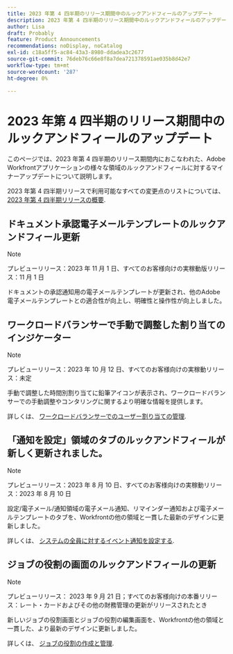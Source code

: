 ```yaml
---
title: 2023 年第 4 四半期のリリース期間中のルックアンドフィールのアップデート
description: 2023 年第 4 四半期のリリース期間中のルックアンドフィールのアップデート
author: Lisa
draft: Probably
feature: Product Announcements
recommendations: noDisplay, noCatalog
exl-id: c18a5ff5-ac84-43a3-8980-ddadea3c2677
source-git-commit: 76deb76c66e8f8a7dea721378591ae035b8d42e7
workflow-type: tm+mt
source-wordcount: '287'
ht-degree: 0%

---
```


# 2023 年第 4 四半期のリリース期間中のルックアンドフィールのアップデート

このページでは、2023 年第 4 四半期のリリース期間内におこなわれた、Adobe Workfrontアプリケーションの様々な領域のルックアンドフィールに対するマイナーアップデートについて説明します。

2023 年第 4 四半期リリースで利用可能なすべての変更点のリストについては、 [2023 年第 4 四半期リリースの概要](/help/quicksilver/product-announcements/product-releases/23-q4-release-activity/23-q4-release-overview.md).

## ドキュメント承認電子メールテンプレートのルックアンドフィール更新

>[!NOTE]
>
>プレビューリリース：2023 年 11 月 1 日、すべてのお客様向けの実稼動版リリース：11 月 1 日

ドキュメントの承認通知用の電子メールテンプレートが更新され、他のAdobe電子メールテンプレートとの適合性が向上し、明確性と操作性が向上しました。

## ワークロードバランサーで手動で調整した割り当てのインジケーター

>[!NOTE]
>
>プレビューリリース：2023 年 10 月 12 日、すべてのお客様向けの実稼動リリース：未定

手動で調整した時間別割り当てに鉛筆アイコンが表示され、ワークロードバランサーでの手動調整やコンタリングに関するより明確な情報を提供します。

詳しくは、 [ワークロードバランサーでのユーザー割り当ての管理](/help/quicksilver/resource-mgmt/workload-balancer/manage-user-allocations-workload-balancer.md).

## 「通知を設定」領域のタブのルックアンドフィールが新しく更新されました。

>[!NOTE]
>
>プレビューリリース：2023 年 8 月 10 日、すべてのお客様向けの実稼動リリース：2023 年 8 月 10 日

設定/電子メール/通知領域の電子メール通知、リマインダー通知および電子メールテンプレートのタブを、Workfrontの他の領域と一貫した最新のデザインに更新しました。

詳しくは、 [システムの全員に対するイベント通知を設定する](/help/quicksilver/administration-and-setup/manage-workfront/emails/configure-event-notifications-for-everyone-in-the-system.md).

## ジョブの役割の画面のルックアンドフィールの更新

>[!NOTE]
>
>プレビューリリース： 2023 年 9 月 21 日；すべてのお客様向けの本番リリース：レート・カードおよびその他の財務管理の更新がリリースされたとき

新しいジョブの役割画面とジョブの役割の編集画面を、Workfrontの他の領域と一貫した、より最新のデザインに更新しました。

詳しくは、 [ジョブの役割の作成と管理](/help/quicksilver/administration-and-setup/set-up-workfront/organizational-setup/create-manage-job-roles.md).
